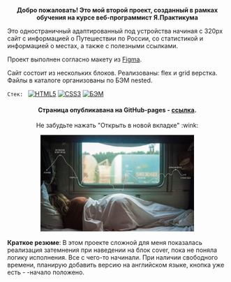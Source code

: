 <p align="center">
  <b align="center" >Добро пожаловать! Это мой второй проект, созданный в рамках обучения на курсе веб-программист</b>
  <b align="center" >Я.Практикума</b>
</p>

<p>
  Это одностраничный адаптированный под устройства начиная с 320px сайт с информацией о Путешествии по России, со статистикой и информацией о местах, а также с полезными ссылками.

  Проект выполнен согласно макету из <a href="https://www.figma.com/file/5S2WSbEFL6awjVWJ0NWL8Q/Sprint-3_-Russia-_-desktop-%2B-mobile?type=design&node-id=28503-0&mode=design&t=UEyOp3RaoCzaeL1Y-0" title="Ссылка на проект в Figma">Figma</a>.

  Сайт состоит из нескольких блоков. Реализованы: flex и grid верстка.
  Файлы в каталоге организованы по БЭМ nested.
</p>

`Стек:`
&nbsp;
<a href="https://www.w3.org/TR/html5/" title="HTML5"><img src="https://img.shields.io/badge/HTML-%23000000?logo=html5&logoColor=%23FFFFFF%20&color=%23E34F26" alt="HTML5" height="30px"></a>
<a href="https://www.w3.org/TR/CSS/" title="CSS3"><img src="https://img.shields.io/badge/CSS-%23000000?logo=css3&logoColor=%23FFFFFF%20&color=%231572B6" alt="CSS3" height="30px"></a>
<a href="https://ru.bem.info/" title="БЭМ"><img src="https://img.shields.io/badge/БЭМ%20nested-%23FFFFFF%20?logo=bem&logoColor=%23000000%20&color=%2361DAFB" alt="БЭМ" height="30px"></a>

<p align="center">
  <h4 align="center" >Страница опубликавана на GitHub-pages - <a href="https://nadyador.github.io/russian-travel/" title="Ссылка на GitHub Pages">ссылка</a>.</h4>
  <p align="center" >Не забудьте нажать "Открыть в новой вкладке" :wink: </p>
</p>
<p align="center">
  <img src="./images/lead-polka.jpg" width="70%" />
</p>

**Краткое резюме**:
В этом проекте сложной для меня показалась реализация затемнения при наведении на блок cover, пока не поняла логику исполнения. Все с чего-то начинали. При наличии свободного времени, планирую добавить версию на английском языке, кнопка уже есть - -начало положено.
